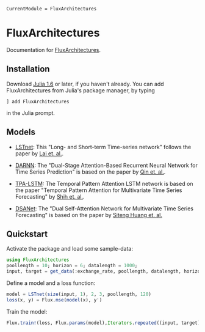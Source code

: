 ```@meta
CurrentModule = FluxArchitectures
```

# FluxArchitectures

Documentation for [FluxArchitectures](https://github.com/sdobber/FluxArchitectures.jl).


## Installation

Download [Julia 1.6](http://www.julialang.org) or later, if you haven't already. You can add FluxArchitectures from  Julia's package manager, by typing 
```
] add FluxArchitectures
``` 
in the Julia prompt.


## Models

* [LSTnet](@ref): This "Long- and Short-term Time-series network" follows the paper by [Lai et. al.](https://arxiv.org/abs/1703.07015).

* [DARNN](@ref): The "Dual-Stage Attention-Based Recurrent Neural Network for Time Series Prediction" is based on the paper by [Qin et. al.](https://arxiv.org/abs/1704.02971).

* [TPA-LSTM](@ref): The Temporal Pattern Attention LSTM network is based on the paper "Temporal Pattern Attention for Multivariate Time Series Forecasting" by [Shih et. al.](https://arxiv.org/pdf/1809.04206v2.pdf).

* [DSANet](@ref): The "Dual Self-Attention Network for Multivariate Time Series Forecasting" is based on the paper by [Siteng Huang et. al.](https://kyonhuang.top/files/Huang-DSANet.pdf)


## Quickstart

Activate the package and load some sample-data:
```julia
using FluxArchitectures
poollength = 10; horizon = 6; datalength = 1000;
input, target = get_data(:exchange_rate, poollength, datalength, horizon) 
```

Define a model and a loss function:
```julia
model = LSTnet(size(input, 1), 2, 3, poollength, 120)
loss(x, y) = Flux.mse(model(x), y')
```

Train the model:
```julia
Flux.train!(loss, Flux.params(model),Iterators.repeated((input, target), 20), ADAM(0.01))
```

